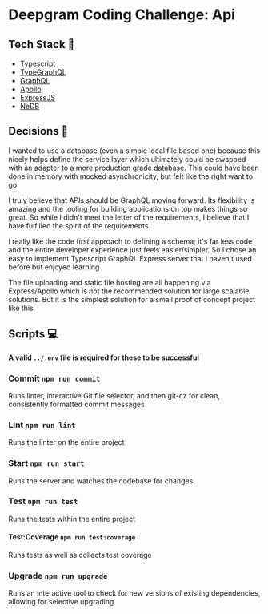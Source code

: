 # Deepgram Coding Challenge: Api

## Tech Stack 🤖

-   [Typescript](https://www.typescriptlang.org/)
-   [TypeGraphQL](https://typegraphql.com/)
-   [GraphQL](https://graphql.org/)
-   [Apollo](https://www.apollographql.com/docs/apollo-server/)
-   [ExpressJS](https://expressjs.com/)
-   [NeDB](https://github.com/louischatriot/nedb)

## Decisions 💭

I wanted to use a database (even a simple local file based one) because this nicely helps define the service layer which ultimately could be swapped with an adapter to a more production grade database. This could have been done in memory with mocked asynchronicity, but felt like the right want to go

I truly believe that APIs should be GraphQL moving forward. Its flexibility is amazing and the tooling for building applications on top makes things so great. So while I didn't meet the letter of the requirements, I believe that I have fulfilled the spirit of the requirements

I really like the code first approach to defining a schema; it's far less code and the entire developer experience just feels easier/simpler. So I chose an easy to implement Typescript GraphQL Express server that I haven't used before but enjoyed learning

The file uploading and static file hosting are all happening via Express/Apollo which is not the recommended solution for large scalable solutions. But it is the simplest solution for a small proof of concept project like this

## Scripts 💻

**A valid `../.env` file is required for these to be successful**

### Commit `npm run commit`

Runs linter, interactive Git file selector, and then git-cz for clean, consistently formatted commit messages

### Lint `npm run lint`

Runs the linter on the entire project

### Start `npm run start`

Runs the server and watches the codebase for changes

### Test `npm run test`

Runs the tests within the entire project

#### Test:Coverage `npm run test:coverage`

Runs tests as well as collects test coverage

### Upgrade `npm run upgrade`

Runs an interactive tool to check for new versions of existing dependencies, allowing for selective upgrading
